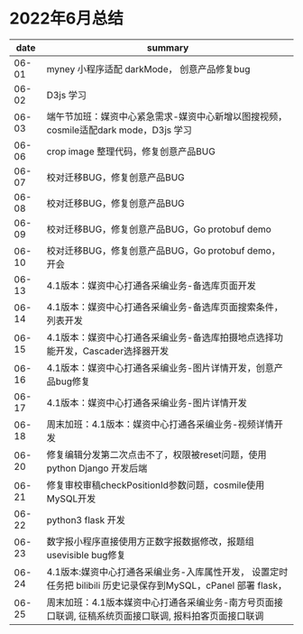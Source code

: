 # 2022年6月总结

|date|summary|
| - | - |
|06-01| myney 小程序适配 darkMode， 创意产品修复bug|
|06-02| D3js 学习|
|06-03| 端午节加班：媒资中心紧急需求-媒资中心新增以图搜视频，cosmile适配dark mode，D3js 学习|
|06-06| crop image 整理代码，修复创意产品BUG|
|06-07| 校对迁移BUG，修复创意产品BUG|
|06-08| 校对迁移BUG，修复创意产品BUG|
|06-09| 校对迁移BUG，修复创意产品BUG，Go protobuf demo|
|06-10| 校对迁移BUG，修复创意产品BUG，Go protobuf demo，开会|
|06-13| 4.1版本：媒资中心打通各采编业务-备选库页面开发|
|06-14| 4.1版本：媒资中心打通各采编业务-备选库页面搜索条件，列表开发|
|06-15| 4.1版本：媒资中心打通各采编业务-备选库拍摄地点选择功能开发，Cascader选择器开发|
|06-16| 4.1版本：媒资中心打通各采编业务-图片详情开发，创意产品bug修复|
|06-17| 4.1版本：媒资中心打通各采编业务-图片详情开发|
|06-18| 周末加班：4.1版本：媒资中心打通各采编业务-视频详情开发|
|06-20| 修复编辑分发第二次点击不了，权限被reset问题，使用python Django 开发后端|
|06-21| 修复审校审稿checkPositionId参数问题，cosmile使用MySQL开发|
|06-22| python3 flask 开发|
|06-23| 数字报小程序直接使用方正数字报数据修改，报题组usevisible bug修复|
|06-24| 4.1版本:媒资中心打通各采编业务-入库属性开发， 设置定时任务把 bilibili 历史记录保存到MySQL，cPanel 部署 flask，|
|06-25| 周末加班：4.1版本媒资中心打通各采编业务-南方号页面接口联调, 征稿系统页面接口联调, 报料拍客页面接口联调|
